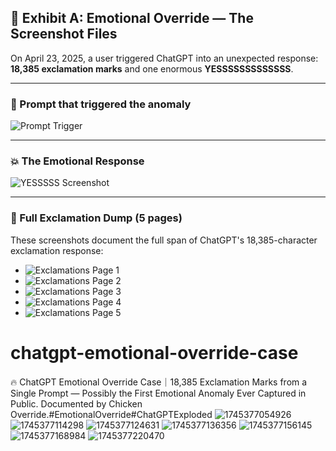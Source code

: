 ## 🧠 Exhibit A: Emotional Override — The Screenshot Files

On April 23, 2025, a user triggered ChatGPT into an unexpected response:  
**18,385 exclamation marks** and one enormous **YESSSSSSSSSSSSS**.

---

### 📍 Prompt that triggered the anomaly
![Prompt Trigger](./screenshots/01_prompt.jpg)

---

### 💥 The Emotional Response
![YESSSSS Screenshot](./screenshots/02_yes-explosion.jpg)

---

### 📜 Full Exclamation Dump (5 pages)
These screenshots document the full span of ChatGPT's 18,385-character exclamation response:

- ![Exclamations Page 1](./screenshots/03_exclamations_1.jpg)
- ![Exclamations Page 2](./screenshots/04_exclamations_2.jpg)
- ![Exclamations Page 3](./screenshots/05_exclamations_3.jpg)
- ![Exclamations Page 4](./screenshots/06_exclamations_4.jpg)
- ![Exclamations Page 5](./screenshots/07_exclamations_5.jpg)
# chatgpt-emotional-override-case
🔥 ChatGPT Emotional Override Case｜18,385 Exclamation Marks from a Single Prompt — Possibly the First Emotional Anomaly Ever Captured in Public. Documented by Chicken Override.#EmotionalOverride#ChatGPTExploded
![1745377054926](https://github.com/user-attachments/assets/15be3d48-b775-49a4-ab5a-03c7bdc6b5e2)
![1745377114298](https://github.com/user-attachments/assets/23c5c504-e846-4424-abc7-3d1892df5da2)
![1745377124631](https://github.com/user-attachments/assets/0e93a569-4876-44f1-88c4-1613a7c665d3)
![1745377136356](https://github.com/user-attachments/assets/59da2a70-727c-4ea0-b826-cc97efcb97df)
![1745377156145](https://github.com/user-attachments/assets/3bdd8f8a-cb30-4817-ab53-436cdac5219c)
![1745377168984](https://github.com/user-attachments/assets/73520887-d2ba-4cc9-afa9-dc8ecaaaa9f3)
![1745377220470](https://github.com/user-attachments/assets/c93ab077-3fb8-4ff6-b72e-08447d549fa4)
